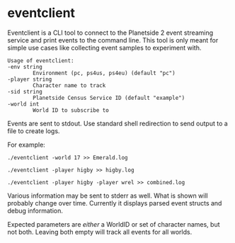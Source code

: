 # eventclient

Eventclient is a CLI tool to connect to the Planetside 2 event streaming service and print events to the command line.
This tool is only meant for simple use cases like collecting event samples to experiment with.

    Usage of eventclient:
    -env string
            Environment (pc, ps4us, ps4eu) (default "pc")
    -player string
            Character name to track
    -sid string
            Planetside Census Service ID (default "example")
    -world int
            World ID to subscribe to

Events are sent to stdout.
Use standard shell redirection to send output to a file to create logs.

For example:

```
./eventclient -world 17 >> Emerald.log
```

```
./eventclient -player higby >> higby.log
```

```
./eventclient -player higby -player wrel >> combined.log
```

Various information may be sent to stderr as well.
What is shown will probably change over time.
Currently it displays parsed event structs and debug information.

Expected parameters are _either_ a WorldID or set of character names,
but not both.
Leaving both empty will track all events for all worlds.
